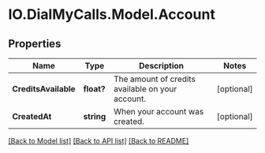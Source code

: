 # IO.DialMyCalls.Model.Account
## Properties

Name | Type | Description | Notes
------------ | ------------- | ------------- | -------------
**CreditsAvailable** | **float?** | The amount of credits available on your account. | [optional] 
**CreatedAt** | **string** | When your account was created. | [optional] 

[[Back to Model list]](../README.md#documentation-for-models) [[Back to API list]](../README.md#documentation-for-api-endpoints) [[Back to README]](../README.md)

